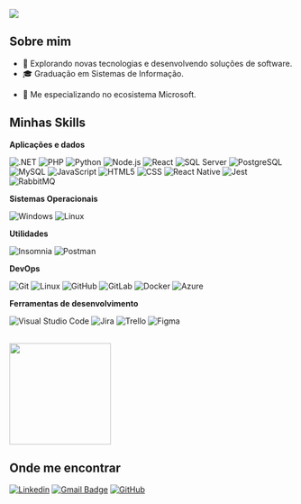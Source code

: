 ![](https://komarev.com/ghpvc/?username=ericcamposdev&color=006bed)

## Sobre mim

- 🤔 Explorando novas tecnologias e desenvolvendo soluções de software.
- 🎓 Graduação em Sistemas de Informação.
<!-- 💼 Trabalhando como {stack em que você trabalhar} na {empresa}.-->
- 🌱 Me especializando no ecosistema Microsoft.

## Minhas Skills

**Aplicações e dados**

![.NET](https://img.shields.io/badge/-.NET-333333?style=flat&logo=dotnet&logoColor=512BD4)
![PHP](https://img.shields.io/badge/-PHP-333333?style=flat&logo=php&logoColor=777BB4)
![Python](https://img.shields.io/badge/-Python-333333?style=flat&logo=python&logoColor=3776AB)
![Node.js](https://img.shields.io/badge/-Node.js-333333?style=flat&logo=node.js&logoColor=339933)
![React](https://img.shields.io/badge/-React-333333?style=flat&logo=react&logoColor=61DAFB)
![SQL Server](https://img.shields.io/badge/-SQL%20Server-333333?style=flat&logo=microsoftsqlserver&logoColor=CC2927)
![PostgreSQL](https://img.shields.io/badge/-PostgreSQL-333333?style=flat&logo=postgresql&logoColor=336791)
![MySQL](https://img.shields.io/badge/-MySQL-333333?style=flat&logo=mysql)
![JavaScript](https://img.shields.io/badge/-JavaScript-333333?style=flat&logo=javascript)
![HTML5](https://img.shields.io/badge/-HTML5-333333?style=flat&logo=HTML5)
![CSS](https://img.shields.io/badge/-CSS-333333?style=flat&logo=CSS3&logoColor=1572B6)
![React Native](https://img.shields.io/badge/-React%20Native-333333?style=flat&logo=react)
![Jest](https://img.shields.io/badge/-Jest-333333?style=flat&logo=jest)
![RabbitMQ](https://img.shields.io/badge/-RabbitMQ-333333?style=flat&logo=rabbitmq&logoColor=FF6600)

**Sistemas Operacionais**

![Windows](https://img.shields.io/badge/-Windows-333333?style=flat&logo=windows&logoColor=0078D6)
![Linux](https://img.shields.io/badge/-Linux-333333?style=flat&logo=linux&logoColor=FCC624)

**Utilidades**

![Insomnia](https://img.shields.io/badge/-Insomnia-333333?style=flat&logo=insomnia)
![Postman](https://img.shields.io/badge/-Postman-333333?style=flat&logo=postman)

**DevOps**

![Git](https://img.shields.io/badge/-Git-333333?style=flat&logo=git)
![Linux](https://img.shields.io/badge/-Linux-333333?style=flat&logo=linux&logoColor=FCC624)
![GitHub](https://img.shields.io/badge/-GitHub-333333?style=flat&logo=github)
![GitLab](https://img.shields.io/badge/-GitLab-333333?style=flat&logo=gitlab&logoColor=FC6D26)
![Docker](https://img.shields.io/badge/-Docker-333333?style=flat&logo=docker&logoColor=2496ED)
![Azure](https://img.shields.io/badge/-Azure-333333?style=flat&logo=microsoftazure&logoColor=0078D4)


**Ferramentas de desenvolvimento**

![Visual Studio Code](https://img.shields.io/badge/-Visual%20Studio%20Code-333333?style=flat&logo=visual-studio-code&logoColor=007ACC)
![Jira](https://img.shields.io/badge/-Jira-333333?style=flat&logo=jira&logoColor=0052CC)
![Trello](https://img.shields.io/badge/-Trello-333333?style=flat&logo=trello&logoColor=007ACC)
![Figma](https://img.shields.io/badge/-Figma-333333?style=flat&logo=figma&logoColor=007ACC)

<br/>

<a href="https://github.com/ericcamposdev" title="Perfil de Eric">
  <img height="180em" src="https://github-readme-stats.vercel.app/api?username=ericcamposdev&theme=dracula&show_icons=true" />
</a>

## Onde me encontrar

[![Linkedin](https://img.shields.io/badge/-linkedin:Eric-blue?style=flat-square&logo=Linkedin&logoColor=white&link=https://www.linkedin.com/in/eric-campos-8051091a9/)](https://www.linkedin.com/in/eric-campos-8051091a9/)
[![Gmail Badge](https://img.shields.io/badge/-eric.campos.dev@outlook.com-006bed?style=flat-square&logo=Gmail&logoColor=white&link=mailto:SEU-EMAIL)](mailto:SEU-EMAIL)
[![GitHub](https://img.shields.io/github/followers/ericcamposdev?label=follow&style=social)](https://github.com/EricCamposDev/)
